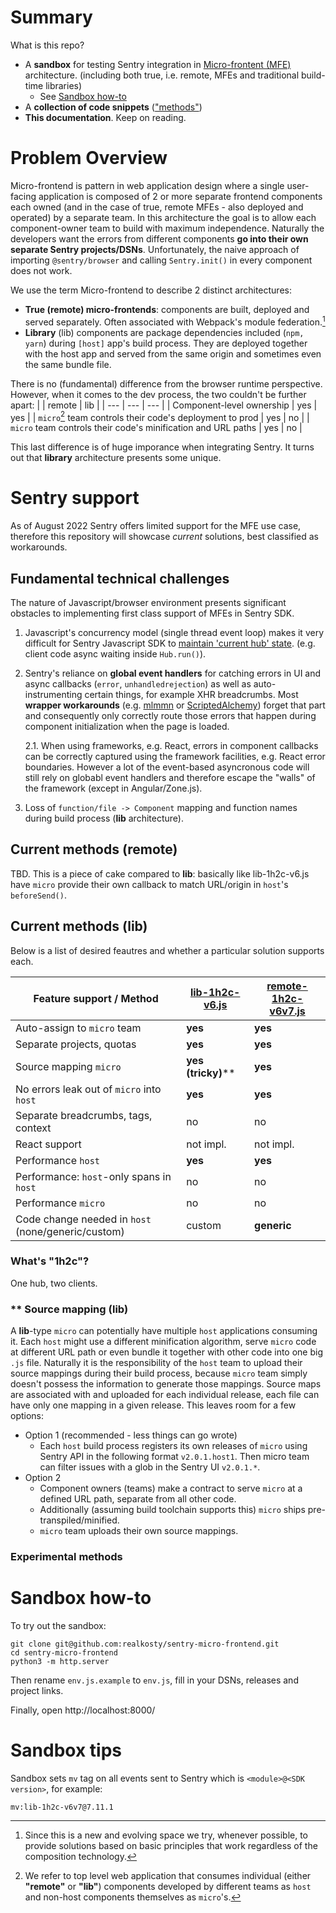 # Summary
What is this repo?
* A **sandbox** for testing Sentry integration in [Micro-frontent (MFE)](https://micro-frontends.org/) architecture. (including both true, i.e. remote, MFEs and traditional build-time libraries)
	* See [Sandbox how-to](#sandbox)
* A **collection of code snippets** (["methods"](https://github.com/realkosty/sentry-micro-frontend/tree/main/methods)) 
* **This documentation**. Keep on reading.

# Problem Overview
Micro-frontend is pattern in web application design where a single user-facing application is composed of 2 or more separate frontend components each owned (and in the case of true, remote MFEs - also deployed and operated) by a separate team. In this architecture the goal is to allow each component-owner team to build with maximum independence. Naturally the developers want the errors from different components **go into their own separate Sentry projects/DSNs**. Unfortunately, the naive approach of importing `@sentry/browser` and calling `Sentry.init()` in every component does not work.

We use the term Micro-frontend to describe 2 distinct architectures:
* **True (remote) micro-frontends**: components are built, deployed and served separately. Often associated with Webpack's module federation.[^1]
*  **Library** (lib) components are package dependencies included (`npm, yarn`) during `[host]` app's build process. They are deployed together with the host app and served from the same origin and sometimes even the same bundle file. 

There is no (fundamental) difference from the browser runtime perspective. However, when it comes to the dev process, the two couldn't be further apart:
| | remote | lib |
| --- | --- | --- |
| Component-level ownership | yes |  yes |
| `micro`[^2] team controls their code's deployment to prod | yes | no |
| `micro` team controls their code's minification and URL paths | yes | no |

This last difference is of huge imporance when integrating Sentry. It turns out that **library** architecture presents some unique. 

[^1]: Since this is a new and evolving space we try, whenever possible, to provide solutions based on basic principles that work regardless of the composition technology.
[^2]: We refer to top level web application that consumes individual (either **"remote"** or **"lib"**) components developed by different teams as `host` and non-host components themselves as `micro`'s.

# Sentry support
As of August 2022 Sentry offers limited support for the MFE use case, therefore this repository will showcase _current_ solutions, best classified as workarounds. 

## Fundamental technical challenges
The nature of Javascript/browser environment presents significant obstacles to implementing first class support of MFEs in Sentry SDK. 

1. Javascript's concurrency model (single thread event loop) makes it very difficult for Sentry Javascript SDK to [maintain 'current hub' state](https://develop.sentry.dev/sdk/unified-api/#concurrency). (e.g. client code async waiting inside `Hub.run()`).

2. Sentry's reliance on **global event handlers** for catching errors in UI and async callbacks (`error`, `unhandledrejection`) as well as auto-instrumenting certain things, for example XHR breadcrumbs. Most **wrapper workarounds** (e.g. [mlmmn](https://github.com/getsentry/sentry-javascript/discussions/5217) or [ScriptedAlchemy](https://scriptedalchemy.medium.com/distributed-logging-in-federated-applications-with-sentry-f4249aa66e20)) forget that part and consequently only correctly route those errors that happen during component initialization when the page is loaded.

	2.1. When using frameworks, e.g. React, errors in component callbacks can be correctly captured using the framework facilities, e.g. React error boundaries. However a lot of the event-based asyncronous code will still rely on globabl event handlers and therefore escape the "walls" of the framework (except in Angular/Zone.js).

3. Loss of `function/file -> Component` mapping and function names during build process  (**lib** architecture).
## Current methods (remote)
TBD. This is a piece of cake compared to **lib**: basically like lib-1h2c-v6.js have `micro` provide their own callback to match URL/origin in `host`'s `beforeSend()`.

## Current methods (lib)

Below is a list of desired feautres and whether a particular solution supports each. 

| Feature support / Method | [lib-1h2c-v6.js](https://github.com/realkosty/sentry-micro-frontend/blob/main/methods/lib-1h2c-v6v7.js) | [remote-1h2c-v6v7.js](https://github.com/realkosty/sentry-micro-frontend/blob/main/methods/remote-1h2c-v6v7.js) |
| ------------------------ | ---------------- | ---- |
| Auto-assign to `micro` team  | **yes**  | **yes**  |
| Separate projects, quotas  | **yes**  | **yes**  |
| Source mapping `micro` | **yes (tricky)****  | **yes**  |
| No errors leak out of `micro` into `host`  | **yes**  | **yes**  |
| Separate breadcrumbs, tags, context | no | no  |
| React support  | not impl. | not impl. |
| Performance `host`  | **yes**  | **yes** |
| Performance: `host`-only spans in `host`  | no | no |
| Performance `micro` | no | no |
| Code change needed in `host` (none/generic/custom) | custom | **generic** |

### What's "1h2c"?
One hub, two clients. 

### ** Source mapping (lib)
A **lib**-type `micro` can potentially have multiple `host` applications consuming it. Each `host` might use a different minification algorithm, serve `micro` code at different URL path or even bundle it together with other code into one big `.js` file. Naturally it is the responsibility of the `host` team to upload their source mappings during their build process, because `micro` team simply doesn't possess the information to generate those mappings. Source maps are associated with and uploaded for each individual release, each file can have only one mapping in a given release. This leaves room for a few options:

* Option 1 (recommended - less things can go wrote)
	* Each `host` build process registers its own releases of `micro` using Sentry API in the following format `v2.0.1.host1`. Then micro team can filter issues with a glob in the Sentry UI `v2.0.1.*`.
* Option 2 
	* Component owners (teams) make a contract to serve `micro` at a defined URL path, separate from all other code.
	* Additionally (assuming build toolchain supports this) `micro` ships pre-transpiled/minified.
	* `micro` team uploads their own source mappings.

### Experimental methods


# Sandbox how-to<a name="sandbox"></a>

To try out the sandbox:
```
git clone git@github.com:realkosty/sentry-micro-frontend.git
cd sentry-micro-frontend
python3 -m http.server
```
Then rename `env.js.example` to `env.js`, fill in your DSNs, releases and project links. 

Finally, open http://localhost:8000/

# Sandbox tips

Sandbox sets `mv` tag on all events sent to Sentry which is `<module>@<SDK version>`, for example:

```mv:lib-1h2c-v6v7@7.11.1```

